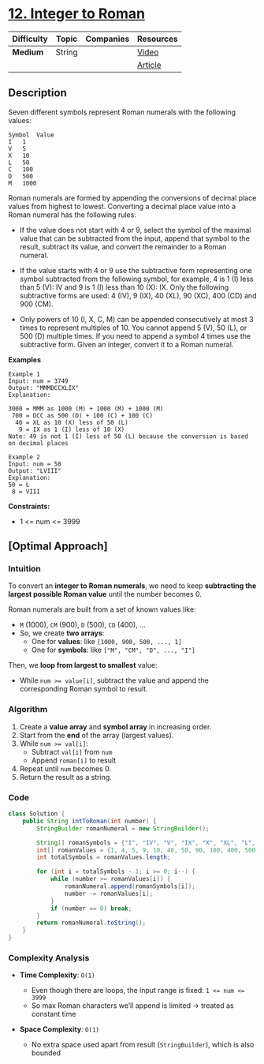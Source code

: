 # [12. Integer to Roman](https://leetcode.com/problems/integer-to-roman/description/)

| Difficulty | Topic  | Companies | Resources   |
| ---------- | ------ | --------- | ----------- |
| **Medium** | String |           | [Video](https://youtu.be/Rsq1ObYg6ak?si=Rf0IpEqweHrFT_yK)   |
|            |        |           | [Article](https://www.geeksforgeeks.org/converting-decimal-number-lying-between-1-to-3999-to-roman-numerals/) |

## Description
Seven different symbols represent Roman numerals with the following values:

```
Symbol	Value
I	1
V	5
X	10
L	50
C	100
D	500
M	1000
```
Roman numerals are formed by appending the conversions of decimal place values from highest to lowest. Converting a decimal place value into a Roman numeral has the following rules:

- If the value does not start with 4 or 9, select the symbol of the maximal value that can be subtracted from the input, append that symbol to the result, subtract its value, and convert the remainder to a Roman numeral.

- If the value starts with 4 or 9 use the subtractive form representing one symbol subtracted from the following symbol, for example, 4 is 1 (I) less than 5 (V): IV and 9 is 1 (I) less than 10 (X): IX. Only the following subtractive forms are used: 4 (IV), 9 (IX), 40 (XL), 90 (XC), 400 (CD) and 900 (CM).

- Only powers of 10 (I, X, C, M) can be appended consecutively at most 3 times to represent multiples of 10. You cannot append 5 (V), 50 (L), or 500 (D) multiple times. If you need to append a symbol 4 times use the subtractive form.
Given an integer, convert it to a Roman numeral.


**Examples**

```
Example 1
Input: num = 3749
Output: "MMMDCCXLIX"
Explanation:

3000 = MMM as 1000 (M) + 1000 (M) + 1000 (M)
 700 = DCC as 500 (D) + 100 (C) + 100 (C)
  40 = XL as 10 (X) less of 50 (L)
   9 = IX as 1 (I) less of 10 (X)
Note: 49 is not 1 (I) less of 50 (L) because the conversion is based on decimal places
```

```
Example 2
Input: num = 58
Output: "LVIII"
Explanation:
50 = L
 8 = VIII
```

**Constraints:**
- 1 <= num <= 3999

## [Optimal Approach]

### Intuition
To convert an **integer to Roman numerals**, we need to keep **subtracting the largest possible Roman value** until the number becomes 0.

Roman numerals are built from a set of known values like:
- `M` (1000), `CM` (900), `D` (500), `CD` (400), ...
- So, we create **two arrays**:
  - One for **values**: like `[1000, 900, 500, ..., 1]`
  - One for **symbols**: like `["M", "CM", "D", ..., "I"]`

Then, we **loop from largest to smallest** value:
- While `num >= value[i]`, subtract the value and append the corresponding Roman symbol to result.

### Algorithm
1. Create a **value array** and **symbol array** in increasing order.
2. Start from the **end** of the array (largest values).
3. While `num >= val[i]`:
   - Subtract `val[i]` from `num`
   - Append `roman[i]` to result
4. Repeat until `num` becomes 0.
5. Return the result as a string.

### Code
```java
class Solution {
    public String intToRoman(int number) {
        StringBuilder romanNumeral = new StringBuilder();

        String[] romanSymbols = {"I", "IV", "V", "IX", "X", "XL", "L", "XC", "C", "CD", "D", "CM", "M"};
        int[] romanValues = {1, 4, 5, 9, 10, 40, 50, 90, 100, 400, 500, 900, 1000};
        int totalSymbols = romanValues.length;

        for (int i = totalSymbols - 1; i >= 0; i--) {
            while (number >= romanValues[i]) {
                romanNumeral.append(romanSymbols[i]);
                number -= romanValues[i];
            }
            if (number == 0) break;
        }
        return romanNumeral.toString();
    }
}
```

### Complexity Analysis

- **Time Complexity**: `O(1)`
  - Even though there are loops, the input range is fixed: `1 <= num <= 3999`
  - So max Roman characters we’ll append is limited → treated as constant time

- **Space Complexity**: `O(1)`
  - No extra space used apart from result (`StringBuilder`), which is also bounded
